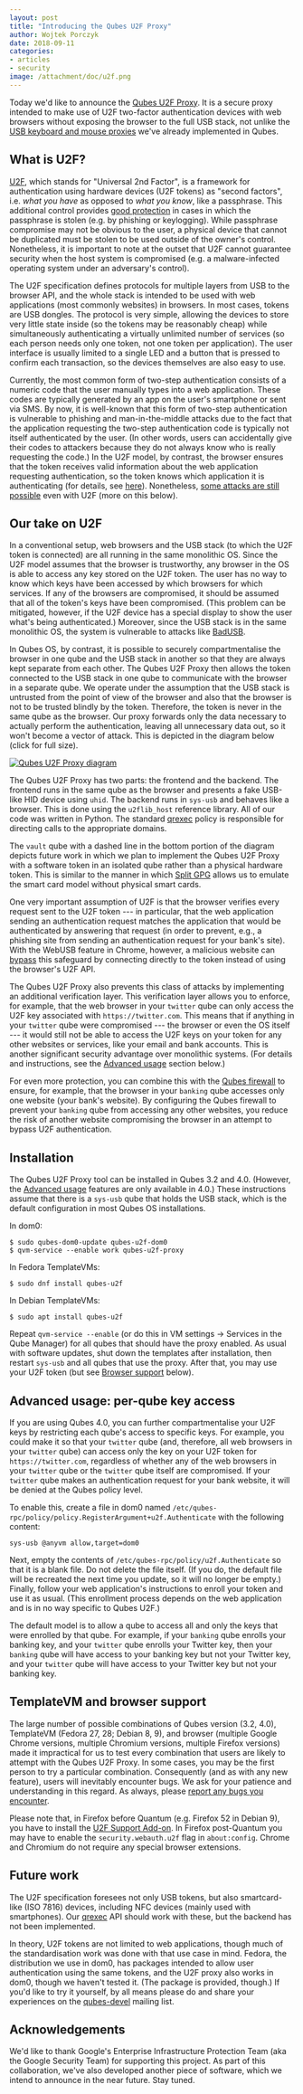 ```yaml
---
layout: post
title: "Introducing the Qubes U2F Proxy"
author: Wojtek Porczyk
date: 2018-09-11
categories:
- articles
- security
image: /attachment/doc/u2f.png
---
```


Today we'd like to announce the [Qubes U2F Proxy]. It is a secure proxy intended
to make use of U2F two-factor authentication devices with web browsers without
exposing the browser to the full USB stack, not unlike the [USB keyboard and
mouse proxies][USB] we've already implemented in Qubes.

## What is U2F?

[U2F], which stands for "Universal 2nd Factor", is a framework for
authentication using hardware devices (U2F tokens) as "second factors", i.e.
*what you have* as opposed to *what you know*, like a passphrase. This
additional control provides [good protection][krebs] in cases in which the
passphrase is stolen (e.g. by phishing or keylogging).  While passphrase
compromise may not be obvious to the user, a physical device that cannot be
duplicated must be stolen to be used outside of the owner's control.
Nonetheless, it is important to note at the outset that U2F cannot guarantee
security when the host system is compromised (e.g. a malware-infected operating
system under an adversary's control).

The U2F specification defines protocols for multiple layers from USB to the
browser API, and the whole stack is intended to be used with web applications
(most commonly websites) in browsers.  In most cases, tokens are USB dongles.
The protocol is very simple, allowing the devices to store very little state
inside (so the tokens may be reasonably cheap) while simultaneously
authenticating a virtually unlimited number of services (so each person needs
only one token, not one token per application). The user interface is usually
limited to a single LED and a button that is pressed to confirm each
transaction, so the devices themselves are also easy to use.

Currently, the most common form of two-step authentication consists of a numeric
code that the user manually types into a web application. These codes are
typically generated by an app on the user's smartphone or sent via SMS. By now,
it is well-known that this form of two-step authentication is vulnerable to
phishing and man-in-the-middle attacks due to the fact that the application
requesting the two-step authentication code is typically not itself
authenticated by the user. (In other words, users can accidentally give their
codes to attackers because they do not always know who is really requesting the
code.) In the U2F model, by contrast, the browser ensures that the token
receives valid information about the web application requesting authentication,
so the token knows which application it is authenticating (for details, see
[here][u2f-details]). Nonetheless, [some attacks are still possible][wired] even
with U2F (more on this below).

## Our take on U2F

In a conventional setup, web browsers and the USB stack (to which the U2F token
is connected) are all running in the same monolithic OS. Since the U2F model
assumes that the browser is trustworthy, any browser in the OS is able to access
any key stored on the U2F token. The user has no way to know which keys have
been accessed by which browsers for which services. If any of the browsers are
compromised, it should be assumed that all of the token's keys have been
compromised. (This problem can be mitigated, however, if the U2F device has a
special display to show the user what's being authenticated.) Moreover, since
the USB stack is in the same monolithic OS, the system is vulnerable to attacks
like [BadUSB].

In Qubes OS, by contrast, it is possible to securely compartmentalise the
browser in one qube and the USB stack in another so that they are always kept
separate from each other. The Qubes U2F Proxy then allows the token connected to
the USB stack in one qube to communicate with the browser in a separate qube. We
operate under the assumption that the USB stack is untrusted from the point of
view of the browser and also that the browser is not to be trusted blindly by
the token. Therefore, the token is never in the same qube as the browser. Our
proxy forwards only the data necessary to actually perform the authentication,
leaving all unnecessary data out, so it won't become a vector of attack. This is
depicted in the diagram below (click for full size).

[![Qubes U2F Proxy diagram](/attachment/doc/u2f.svg)](/attachment/doc/u2f.svg)

The Qubes U2F Proxy has two parts: the frontend and the backend. The frontend
runs in the same qube as the browser and presents a fake USB-like HID device
using `uhid`. The backend runs in `sys-usb` and behaves like a browser. This is
done using the `u2flib_host` reference library. All of our code was written in
Python. The standard [qrexec] policy is responsible for directing calls to the
appropriate domains.

The `vault` qube with a dashed line in the bottom portion of the diagram depicts
future work in which we plan to implement the Qubes U2F Proxy with a software
token in an isolated qube rather than a physical hardware token. This is similar
to the manner in which [Split GPG] allows us to emulate the smart card model
without physical smart cards.

One very important assumption of U2F is that the browser verifies every request
sent to the U2F token --- in particular, that the web application sending an
authentication request matches the application that would be authenticated by
answering that request (in order to prevent, e.g., a phishing site from sending
an authentication request for your bank's site). With the WebUSB feature in
Chrome, however, a malicious website can [bypass][wired] this safeguard by
connecting directly to the token instead of using the browser's U2F API.

The Qubes U2F Proxy also prevents this class of attacks by implementing an
additional verification layer. This verification layer allows you to enforce,
for example, that the web browser in your `twitter` qube can only access the U2F
key associated with `https://twitter.com`. This means that if anything in your
`twitter` qube were compromised --- the browser or even the OS itself --- it
would still not be able to access the U2F keys on your token for any other
websites or services, like your email and bank accounts. This is another
significant security advantage over monolithic systems. (For details and
instructions, see the [Advanced usage] section below.)

For even more protection, you can combine this with the [Qubes firewall] to
ensure, for example, that the browser in your `banking` qube accesses only one
website (your bank's website). By configuring the Qubes firewall to prevent your
`banking` qube from accessing any other websites, you reduce the risk of another
website compromising the browser in an attempt to bypass U2F authentication.

## Installation

The Qubes U2F Proxy tool can be installed in Qubes 3.2 and 4.0. (However, the
[Advanced usage] features are only available in 4.0.) These instructions assume
that there is a `sys-usb` qube that holds the USB stack, which is the default
configuration in most Qubes OS installations.

In dom0:

```
$ sudo qubes-dom0-update qubes-u2f-dom0
$ qvm-service --enable work qubes-u2f-proxy
```

In Fedora TemplateVMs:

```
$ sudo dnf install qubes-u2f
```

In Debian TemplateVMs:

```
$ sudo apt install qubes-u2f
```

Repeat `qvm-service --enable` (or do this in VM settings -> Services in the Qube
Manager) for all qubes that should have the proxy enabled.  As usual with
software updates, shut down the templates after installation, then restart
`sys-usb` and all qubes that use the proxy. After that, you may use your U2F
token (but see [Browser support] below).

## Advanced usage: per-qube key access

If you are using Qubes 4.0, you can further compartmentalise your U2F keys by
restricting each qube's access to specific keys. For example, you could make it
so that your `twitter` qube (and, therefore, all web browsers in your `twitter`
qube) can access only the key on your U2F token for `https://twitter.com`,
regardless of whether any of the web browsers in your `twitter` qube or the
`twitter` qube itself are compromised. If your `twitter` qube makes an
authentication request for your bank website, it will be denied at the Qubes
policy level.

To enable this, create a file in dom0 named
`/etc/qubes-rpc/policy/policy.RegisterArgument+u2f.Authenticate` with the
following content:

```
sys-usb @anyvm allow,target=dom0
```

Next, empty the contents of `/etc/qubes-rpc/policy/u2f.Authenticate` so that it
is a blank file. Do not delete the file itself. (If you do, the default file
will be recreated the next time you update, so it will no longer be empty.)
Finally, follow your web application's instructions to enroll your token and use
it as usual. (This enrollment process depends on the web application and is in
no way specific to Qubes U2F.)

The default model is to allow a qube to access all and only the keys that were
enrolled by that qube. For example, if your `banking` qube enrolls your banking
key, and your `twitter` qube enrolls your Twitter key, then your `banking` qube
will have access to your banking key but not your Twitter key, and your
`twitter` qube will have access to your Twitter key but not your banking key.

## TemplateVM and browser support

The large number of possible combinations of Qubes version (3.2, 4.0),
TemplateVM (Fedora 27, 28; Debian 8, 9), and browser (multiple Google Chrome
versions, multiple Chromium versions, multiple Firefox versions) made it
impractical for us to test every combination that users are likely to attempt
with the Qubes U2F Proxy. In some cases, you may be the first person to try a
particular combination. Consequently (and as with any new feature), users will
inevitably encounter bugs. We ask for your patience and understanding in this
regard. As always, please [report any bugs you encounter].

Please note that, in Firefox before Quantum (e.g. Firefox 52 in Debian 9), you
have to install the [U2F Support Add-on][ff-u2f-addon]. In Firefox post-Quantum
you may have to enable the `security.webauth.u2f` flag in `about:config`. Chrome
and Chromium do not require any special browser extensions.

## Future work

The U2F specification foresees not only USB tokens, but also smartcard-like
(ISO&nbsp;7816) devices, including NFC devices (mainly used with smartphones).
Our [qrexec] API should work with these, but the backend has not been
implemented.

In theory, U2F tokens are not limited to web applications, though much of the
standardisation work was done with that use case in mind. Fedora, the
distribution we use in dom0, has packages intended to allow user authentication
using the same tokens, and the U2F proxy also works in dom0, though we haven't
tested it. (The package is provided, though.) If you'd like to try it yourself,
by all means please do and share your experiences on the [qubes-devel] mailing
list.

## Acknowledgements

We'd like to thank Google's Enterprise Infrastructure Protection Team (aka the
Google Security Team) for supporting this project. As part of this
collaboration, we've also developed another piece of software, which we intend
to announce in the near future. Stay tuned.

[Qubes U2F Proxy]: https://github.com/QubesOS/qubes-app-u2f
[USB]: /doc/usb-devices/
[U2F]: https://en.wikipedia.org/wiki/U2F
[krebs]: https://krebsonsecurity.com/2018/07/google-security-keys-neutralized-employee-phishing/
[u2f-details]: https://fidoalliance.org/specs/fido-u2f-v1.2-ps-20170411/fido-u2f-overview-v1.2-ps-20170411.html#site-specific-public-private-key-pairs
[wired]: https://www.wired.com/story/chrome-yubikey-phishing-webusb/
[BadUSB]: https://www.blackhat.com/us-14/briefings.html#badusb-on-accessories-that-turn-evil
[qrexec]: /doc/qrexec/
[Split GPG]: /doc/split-gpg/
[Qubes firewall]: /doc/firewall/
[Advanced usage]: #advanced-usage-per-qube-key-access
[Browser support]: #templatevm-and-browser-support
[report any bugs you encounter]: /doc/reporting-bugs/
[ff-u2f-addon]: https://addons.mozilla.org/en-US/firefox/addon/u2f-support-add-on/?src=api
[qubes-devel]: /support/#qubes-devel

<!-- vim: set ft=markdown tw=80 ts=4 sts=4 sw=4 et : -->
